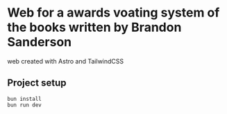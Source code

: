 # Web for a awards voating system of the books written by Brandon Sanderson

web created with Astro and TailwindCSS

## Project setup

```
bun install
bun run dev
```
